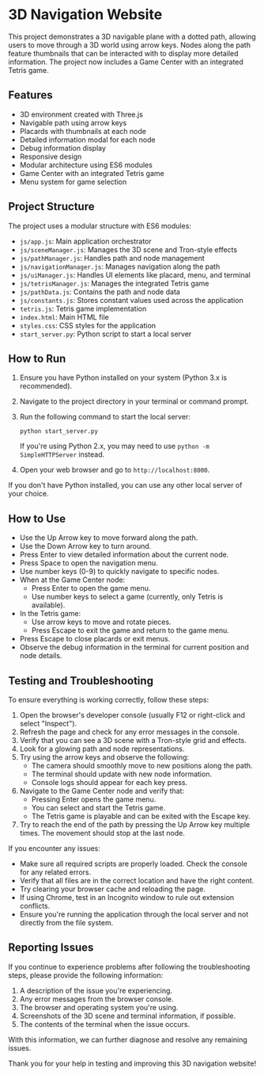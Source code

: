 # 3D Navigation Website

This project demonstrates a 3D navigable plane with a dotted path, allowing users to move through a 3D world using arrow keys. Nodes along the path feature thumbnails that can be interacted with to display more detailed information. The project now includes a Game Center with an integrated Tetris game.

## Features

- 3D environment created with Three.js
- Navigable path using arrow keys
- Placards with thumbnails at each node
- Detailed information modal for each node
- Debug information display
- Responsive design
- Modular architecture using ES6 modules
- Game Center with an integrated Tetris game
- Menu system for game selection

## Project Structure

The project uses a modular structure with ES6 modules:

- `js/app.js`: Main application orchestrator
- `js/sceneManager.js`: Manages the 3D scene and Tron-style effects
- `js/pathManager.js`: Handles path and node management
- `js/navigationManager.js`: Manages navigation along the path
- `js/uiManager.js`: Handles UI elements like placard, menu, and terminal
- `js/tetrisManager.js`: Manages the integrated Tetris game
- `js/pathData.js`: Contains the path and node data
- `js/constants.js`: Stores constant values used across the application
- `tetris.js`: Tetris game implementation
- `index.html`: Main HTML file
- `styles.css`: CSS styles for the application
- `start_server.py`: Python script to start a local server

## How to Run

1. Ensure you have Python installed on your system (Python 3.x is recommended).
2. Navigate to the project directory in your terminal or command prompt.
3. Run the following command to start the local server:

   ```
   python start_server.py
   ```

   If you're using Python 2.x, you may need to use `python -m SimpleHTTPServer` instead.

4. Open your web browser and go to `http://localhost:8000`.

If you don't have Python installed, you can use any other local server of your choice.

## How to Use

- Use the Up Arrow key to move forward along the path.
- Use the Down Arrow key to turn around.
- Press Enter to view detailed information about the current node.
- Press Space to open the navigation menu.
- Use number keys (0-9) to quickly navigate to specific nodes.
- When at the Game Center node:
  - Press Enter to open the game menu.
  - Use number keys to select a game (currently, only Tetris is available).
- In the Tetris game:
  - Use arrow keys to move and rotate pieces.
  - Press Escape to exit the game and return to the game menu.
- Press Escape to close placards or exit menus.
- Observe the debug information in the terminal for current position and node details.

## Testing and Troubleshooting

To ensure everything is working correctly, follow these steps:

1. Open the browser's developer console (usually F12 or right-click and select "Inspect").
2. Refresh the page and check for any error messages in the console.
3. Verify that you can see a 3D scene with a Tron-style grid and effects.
4. Look for a glowing path and node representations.
5. Try using the arrow keys and observe the following:
   - The camera should smoothly move to new positions along the path.
   - The terminal should update with new node information.
   - Console logs should appear for each key press.
6. Navigate to the Game Center node and verify that:
   - Pressing Enter opens the game menu.
   - You can select and start the Tetris game.
   - The Tetris game is playable and can be exited with the Escape key.
7. Try to reach the end of the path by pressing the Up Arrow key multiple times. The movement should stop at the last node.

If you encounter any issues:

- Make sure all required scripts are properly loaded. Check the console for any related errors.
- Verify that all files are in the correct location and have the right content.
- Try clearing your browser cache and reloading the page.
- If using Chrome, test in an Incognito window to rule out extension conflicts.
- Ensure you're running the application through the local server and not directly from the file system.

## Reporting Issues

If you continue to experience problems after following the troubleshooting steps, please provide the following information:

1. A description of the issue you're experiencing.
2. Any error messages from the browser console.
3. The browser and operating system you're using.
4. Screenshots of the 3D scene and terminal information, if possible.
5. The contents of the terminal when the issue occurs.

With this information, we can further diagnose and resolve any remaining issues.

Thank you for your help in testing and improving this 3D navigation website!